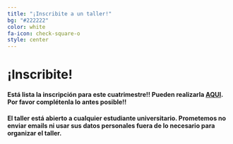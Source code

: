 ```yaml
---
title: "¡Inscribite a un taller!"
bg: "#222222"
color: white
fa-icon: check-square-o
style: center
---
```


# ¡Inscribite!

<!-- #### Ya está cerrada la inscripción para el taller. Te esperamos la siguiente edición!! -->
#### Está lista la inscripción para este cuatrimestre!! Pueden realizarla [AQUI](https://forms.gle/ee56xn9r4e2NJFhbA). Por favor complétenla lo antes posible!!

#### El taller está abierto a cualquier estudiante universitario. Prometemos no enviar emails ni usar sus datos personales fuera de lo necesario para organizar el taller.